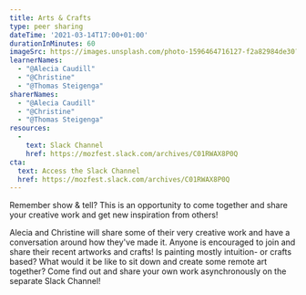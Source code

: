 ```yaml
---
title: Arts & Crafts
type: peer sharing
dateTime: '2021-03-14T17:00+01:00'
durationInMinutes: 60
imageSrc: https://images.unsplash.com/photo-1596464716127-f2a82984de30?ixid=MXwxMjA3fDB8MHxwaG90by1wYWdlfHx8fGVufDB8fHw%3D&ixlib=rb-1.2.1&auto=format&fit=crop&w=1950&q=80
learnerNames:
  - "@Alecia Caudill"
  - "@Christine"
  - "@Thomas Steigenga"
sharerNames:
  - "@Alecia Caudill"
  - "@Christine"
  - "@Thomas Steigenga"
resources:
  -
    text: Slack Channel
    href: https://mozfest.slack.com/archives/C01RWAX8P0Q
cta:
  text: Access the Slack Channel
  href: https://mozfest.slack.com/archives/C01RWAX8P0Q
---
```


Remember show & tell? This is an opportunity to come together and share your creative work and get new inspiration from others!

<!--more-->
Alecia and Christine will share some of their very creative work and have a conversation around how they've made it. Anyone is encouraged to join and share their recent artworks and crafts! Is painting mostly intuition- or crafts based? What would it be like to sit down and create some remote art together? Come find out and share your own work asynchronously on the separate Slack Channel!
